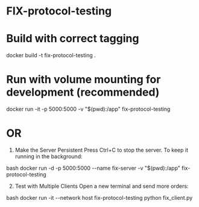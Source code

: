 # FIX-protocol-testing

# Build with correct tagging
docker build -t fix-protocol-testing .

# Run with volume mounting for development (recommended)
docker run -it -p 5000:5000 -v "$(pwd):/app" fix-protocol-testing
# OR
1. Make the Server Persistent
   Press Ctrl+C to stop the server. To keep it running in the background:

bash
docker run -d -p 5000:5000 --name fix-server -v "$(pwd):/app" fix-protocol-testing

2. Test with Multiple Clients
   Open a new terminal and send more orders:

bash
docker run -it --network host fix-protocol-testing python fix_client.py
